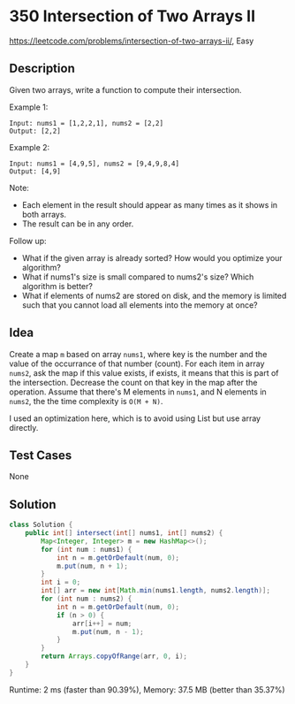 # 350 Intersection of Two Arrays II

<https://leetcode.com/problems/intersection-of-two-arrays-ii/>, Easy

## Description

Given two arrays, write a function to compute their intersection.

Example 1:

```
Input: nums1 = [1,2,2,1], nums2 = [2,2]
Output: [2,2]
```

Example 2:

```
Input: nums1 = [4,9,5], nums2 = [9,4,9,8,4]
Output: [4,9]
```

Note:

- Each element in the result should appear as many times as it shows in both arrays.
- The result can be in any order.

Follow up:

- What if the given array is already sorted? How would you optimize your algorithm?
- What if nums1's size is small compared to nums2's size? Which algorithm is better?
- What if elements of nums2 are stored on disk, and the memory is limited such that you cannot load all elements into the memory at once?

## Idea

Create a map `m` based on array `nums1`, where key is the number and the value
of the occurrance of that number (count). For each item in array `nums2`, ask
the map if this value exists, if exists, it means that this is part of the
intersection. Decrease the count on that key in the map after the operation.
Assume that there's M elements in `nums1`, and N elements in `nums2`, the
the time complexity is `O(M + N)`.

I used an optimization here, which is to avoid using List but use array
directly.

## Test Cases

None

## Solution

```java
class Solution {
    public int[] intersect(int[] nums1, int[] nums2) {
        Map<Integer, Integer> m = new HashMap<>();
        for (int num : nums1) {
            int n = m.getOrDefault(num, 0);
            m.put(num, n + 1);
        }
        int i = 0;
        int[] arr = new int[Math.min(nums1.length, nums2.length)];
        for (int num : nums2) {
            int n = m.getOrDefault(num, 0);
            if (n > 0) {
                arr[i++] = num;
                m.put(num, n - 1);
            }
        }
        return Arrays.copyOfRange(arr, 0, i);
    }
}
```

Runtime: 2 ms (faster than 90.39%), Memory: 37.5 MB (better than 35.37%)
